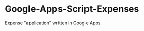 Google-Apps-Script-Expenses
===========================

Expense "application" written in Google Apps
